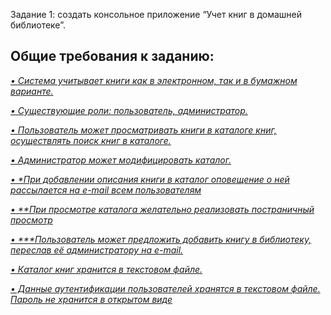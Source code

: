 Задание 1: создать консольное приложение “Учет книг в домашней библиотеке”.

Общие требования к заданию:
-
<u><i>

• Система учитывает книги как в электронном, так и в бумажном варианте.

• Существующие роли: пользователь, администратор.

• Пользователь может просматривать книги в каталоге книг, осуществлять поиск
книг в каталоге.  

• Администратор может модифицировать каталог.

• *При добавлении описания книги в каталог оповещение о ней рассылается на
e-mail всем пользователям

• **При просмотре каталога желательно реализовать постраничный просмотр

• ***Пользователь может предложить добавить книгу в библиотеку, переслав её
администратору на e-mail.

• Каталог книг хранится в текстовом файле.

• Данные аутентификации пользователей хранятся в текстовом файле. Пароль
не хранится в открытом виде